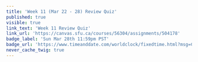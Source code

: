 ```yaml
---
title: 'Week 11 (Mar 22 - 28) Review Quiz'
published: true
visible: true
link_text: 'Week 11 Review Quiz'
link_url: 'https://canvas.sfu.ca/courses/56304/assignments/504178'
badge_label: 'Sun Mar 28th 11:59pm PST'
badge_url: 'https://www.timeanddate.com/worldclock/fixedtime.html?msg=CMPT-363+Week+11+Review+Quiz+Due+Date&iso=20210328T235900'
never_cache_twig: true
---
```

